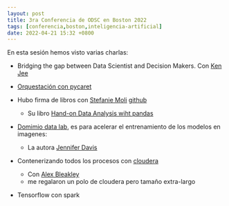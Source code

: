 ```yaml
---
layout: post
title: 3ra Conferencia de ODSC en Boston 2022
tags: [conferencia,boston,inteligencia-artificial]
date: 2022-04-21 15:32 +0800
---
```


En esta sesión hemos visto varias charlas:

- Bridging the gap between Data Scientist and Decision Makers. Con [Ken Jee](https://odsc.com/speakers/bridging-the-gap-between-data-scientists-and-decision-makers/?__hstc=39712252.8eec8d7f5738faf6416f0c6bad9fe9a5.1634042255273.1647455529422.1647535533042.336&__hssc=39712252.6.1647535533042&__hsfp=2192438183)

- [Orquestación con pycaret](https://github.com/ash0ts/kaggle-tps-mar-2022-odsc)

- Hubo firma de libros con [Stefanie Moli](https://www.bloomberg.com/company/stories/conversation-bloombergs-stefanie-molin-data-science-python-pandas-recent-book/) [github](https://github.com/stefmolin)
    - Su libro [Hand-on Data Analysis wiht pandas](https://www.youtube.com/watch?v=Pb5CfWa8yUU)

- [Domimio data lab](https://www.dominodatalab.com/), es para acelerar el entrenamiento de los modelos en imagenes:
    - La autora [Jennifer Davis](https://www.linkedin.com/in/drjenniferdavis/)

- Contenerizando todos los procesos con [cloudera](https://docs.cloudera.com/cdsw/1.9.2/architecture-overview/topics/cdsw-docker-and-kubernetes.html)
    - Con [Alex Bleakley](https://www.linkedin.com/in/alexbleakley/)
    - me regalaron un polo de cloudera pero tamaño extra-largo

- Tensorflow con spark